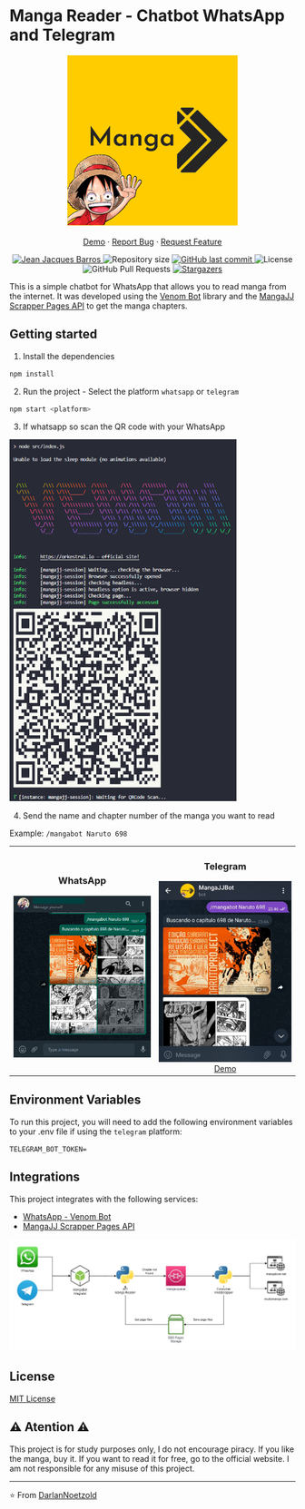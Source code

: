 # Manga Reader - Chatbot WhatsApp and Telegram

<p align="center">
    <img src="https://raw.githubusercontent.com/jjeanjacques10/mangajj/main/files/MangaJJLogo.jpg" width="300"/>
    <br />
    <br />
    <a href="https://mangajj.herokuapp.com/manga?limit=10&page=0&title=Naruto">Demo</a>
    ·
    <a href="https://github.com/jjeanjacques10/mangajj-whatsapp/issues">Report Bug</a>
    ·
    <a href="https://github.com/jjeanjacques10/mangajj-whatsapp/issues">Request Feature</a>
</p>

<p align="center">
   <a href="https://www.linkedin.com/in/jjean-jacques10/">
      <img alt="Jean Jacques Barros" src="https://img.shields.io/badge/-JeanJacquesBarros-FFCC00?style=flat&logo=Linkedin&logoColor=white" />
   </a>
  <img alt="Repository size" src="https://img.shields.io/github/repo-size/jjeanjacques10/mangajj-whatsapp?color=FFCC00">

  <a href="https://github.com/jjeanjacques10/mangajj-whatsapp/commits/master">
    <img alt="GitHub last commit" src="https://img.shields.io/github/last-commit/jjeanjacques10/mangajj-whatsapp?color=FFCC00">
  </a>
  <img alt="License" src="https://img.shields.io/badge/license-MIT-FFCC00">
  <img alt="GitHub Pull Requests" src="https://img.shields.io/github/issues-pr/jjeanjacques10/mangajj-whatsapp?color=FFCC00" />
  <a href="https://github.com/jjeanjacques10/mangajj-whatsapp/stargazers">
    <img alt="Stargazers" src="https://img.shields.io/github/stars/jjeanjacques10/mangajj-whatsapp?color=FFCC00&logo=github">
  </a>
</p>

This is a simple chatbot for WhatsApp that allows you to read manga from the internet. It was developed using the [Venom Bot](https://github.com/orkestral/venom) library and the [MangaJJ Scrapper Pages API](https://github.com/jjeanjacques10/manga-scrapper-api) to get the manga chapters.

## Getting started

1. Install the dependencies

```bash
npm install
```

2. Run the project - Select the platform `whatsapp` or `telegram`

```bash
npm start <platform>
```

3. If whatsapp so scan the QR code with your WhatsApp

<img src="./files/qrcode.png" width=400/>

4. Send the name and chapter number of the manga you want to read

Example: `/mangabot Naruto 698`

<table>
    <tr>
        <td align="center">
            <h3>WhatsApp</h3>
            <img src="./files/whatsapp.png" width=400/>
        </td>
        <td align="center">
            <h3>Telegram</h3>
            <img src="./files/telegram.png" width=350/>
            <a href="https://t.me/mangajjbot">Demo</a>
        </td>
    </tr>
</table>

## Environment Variables

To run this project, you will need to add the following environment variables to your .env file if using the `telegram` platform:

``` .env
TELEGRAM_BOT_TOKEN=
```

## Integrations

This project integrates with the following services:

- [WhatsApp - Venom Bot](https://github.com/orkestral/venom)
- [MangaJJ Scrapper Pages API](https://github.com/jjeanjacques10/manga-scrapper-api)

<img src="./files/diagram.jpg"/>

## License

[MIT License](LICENSE)

## ⚠ Atention ⚠

This project is for study purposes only, I do not encourage piracy. If you like the manga, buy it. If you want to read it for free, go to the official website. I am not responsible for any misuse of this project.

---
⭐️ From [DarlanNoetzold](https://github.com/DarlanNoetzold)
